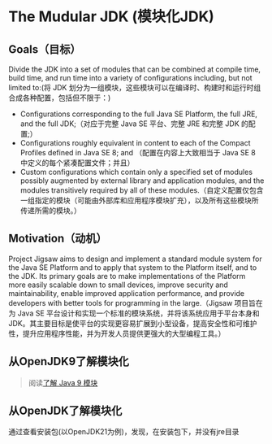 # The Mudular JDK (模块化JDK)
## Goals（目标）
Divide the JDK into a set of modules that can be combined at compile time, build time, and run time into a variety of configurations including, but not limited to:(将 JDK 划分为一组模块，这些模块可以在编译时、构建时和运行时组合成各种配置，包括但不限于：)
+ Configurations corresponding to the full Java SE Platform, the full JRE, and the full JDK;（对应于完整 Java SE 平台、完整 JRE 和完整 JDK 的配置;）
+ Configurations roughly equivalent in content to each of the Compact Profiles defined in Java SE 8; and （配置在内容上大致相当于 Java SE 8 中定义的每个紧凑配置文件；并且）
+ Custom configurations which contain only a specified set of modules possibly augmented by external library and application modules, and the modules transitively required by all of these modules.（自定义配置仅包含一组指定的模块（可能由外部库和应用程序模块扩充），以及所有这些模块所传递所需的模块。）


## Motivation（动机）
Project Jigsaw aims to design and implement a standard module system for the Java SE Platform and to apply that system to the Platform itself, and to the JDK. Its primary goals are to make implementations of the Platform more easily scalable down to small devices, improve security and maintainability, enable improved application performance, and provide developers with better tools for programming in the large.（Jigsaw 项目旨在为 Java SE 平台设计和实现一个标准的模块系统，并将该系统应用于平台本身和 JDK。其主要目标是使平台的实现更容易扩展到小型设备，提高安全性和可维护性，提升应用程序性能，并为开发人员提供更强大的大型编程工具。）


## 从OpenJDK9了解模块化
> 阅读[了解 Java 9 模块](./999.REFS/了解%20Java%209%20模块%20_%20Oracle%20中国.pdf)

## 从OpenJDK了解模块化
通过查看安装包(以OpenJDK21为例)，发现，在安装包下，并没有jre目录







